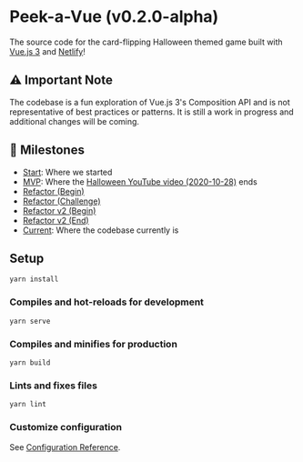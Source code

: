 # Peek-a-Vue (v0.2.0-alpha)

The source code for the card-flipping Halloween themed game built with [Vue.js 3](https://v3.vuejs.org) and [Netlify](https://www.netlify.com/?utm_source=github&utm_medium=peekavue-bh&utm_campaign=devex)!

## ⚠️ Important Note

The codebase is a fun exploration of Vue.js 3's Composition API and is not representative of best practices or patterns. It is still a work in progress and additional changes will be coming.

## 📌 Milestones

- [Start](https://github.com/bencodezen/peek-a-vue/tree/000-start): Where we started
- [MVP](https://github.com/bencodezen/peek-a-vue/tree/001-mvp): Where the [Halloween YouTube video (2020-10-28)](https://www.youtube.com/watch?v=WQa9-4K3me4) ends
- [Refactor (Begin)](https://github.com/bencodezen/peek-a-vue/tree/002-refactor-v1-begin)
- [Refactor (Challenge)](https://github.com/bencodezen/peek-a-vue/tree/003-refactor-v1-challenge)
- [Refactor v2 (Begin)](https://github.com/bencodezen/peek-a-vue/tree/004a-refactor-v2-begin)
- [Refactor v2 (End)](https://github.com/bencodezen/peek-a-vue/tree/004b-refactor-v2-end)
- [Current](https://github.com/bencodezen/peek-a-vue/tree/main): Where the codebase currently is

## Setup

```
yarn install
```

### Compiles and hot-reloads for development

```
yarn serve
```

### Compiles and minifies for production

```
yarn build
```

### Lints and fixes files

```
yarn lint
```

### Customize configuration

See [Configuration Reference](https://cli.vuejs.org/config/).
